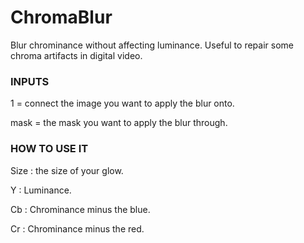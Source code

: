 # ChromaBlur

Blur chrominance without affecting luminance. Useful to repair some chroma artifacts in digital video.


### INPUTS
1 = connect the image you want to apply the blur onto.

mask = the mask you want to apply the blur through.


### HOW TO USE IT
Size : the size of your glow.

Y : Luminance.

Cb : Chrominance minus the blue.

Cr : Chrominance minus the red.


